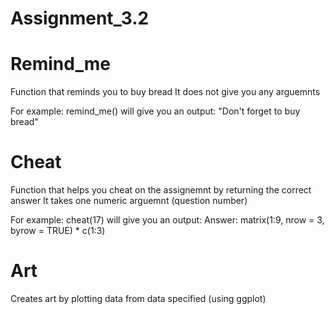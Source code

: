# Assignment_3.2
# Remind_me 
Function that reminds you to buy bread
It does not give you any arguemnts

For example: 
remind_me() will give you an output: "Don't forget to buy bread"

# Cheat
Function that helps you cheat on the assignemnt by returning the correct answer
It takes one numeric arguemnt (question number)

For example: 
cheat(17) will give you an output: Answer: matrix(1:9, nrow = 3, byrow = TRUE) * c(1:3)

# Art
Creates art by plotting data from data specified (using ggplot) 
